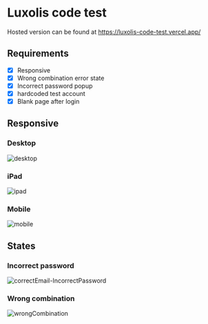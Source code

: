 # Luxolis code test

Hosted version can be found at https://luxolis-code-test.vercel.app/

## Requirements
- [x] Responsive
- [x] Wrong combination error state
- [x] Incorrect password popup
- [x] hardcoded test account
- [x] Blank page after login

## Responsive 
### Desktop
![desktop](https://github.com/devldm/luxolis-code-test/assets/39243060/cd443005-20d5-4f0f-93d8-12052bd96b10)
### iPad
![ipad](https://github.com/devldm/luxolis-code-test/assets/39243060/a552a22e-2bd1-4532-9461-d05e6f2eeda7)
### Mobile
![mobile](https://github.com/devldm/luxolis-code-test/assets/39243060/0511a51f-8e66-44b6-b2ab-149e524aa7db)

## States

### Incorrect password
![correctEmail-IncorrectPassword](https://github.com/devldm/luxolis-code-test/assets/39243060/6e84d9d5-9d96-4371-a666-ace9100f19d9)

### Wrong combination
![wrongCombination](https://github.com/devldm/luxolis-code-test/assets/39243060/5b3f2dd4-1d36-428f-a01c-f795751e8b1f)
